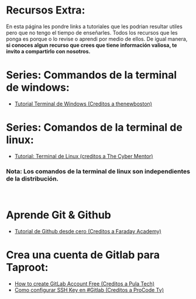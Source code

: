 # Recursos Extra:

En esta página les pondre links a tutoriales que les podrian resultar utiles pero que no tengo el tiempo de enseñarles. Todos los recursos que les ponga es porque o lo revise o aprendi por medio de ellos. 
De igual manera, **si conoces algun recurso que crees que tiene información valiosa, te invito a compartirlo con nosotros.**

# Series: Commandos de la terminal de windows:
- [Tutorial Terminal de Windows (Creditos a thenewboston)](https://www.youtube.com/playlist?list=PL6gx4Cwl9DGDV6SnbINlVUd0o2xT4JbMu) 

# Series: Comandos de la terminal de linux:

- [Tutorial: Terminal de Linux (creditos a The Cyber Mentor)](https://www.youtube.com/watch?v=r8giT8BBdw8&list=PLLKT__MCUeiwfK18Io6kvwrrhqQyQnV5W) <br/>

### Nota: Los comandos de la terminal de linux son independientes de la distribución.

<br/>

# Aprende Git & Github
- [Tutorial de Github desde cero (Creditos a Faraday Academy)](https://www.youtube.com/watch?v=RGOj5yH7evk)

# Crea una cuenta de Gitlab para Taproot:
- [How to create GitLab Account Free (Creditos a Pula Tech)](https://www.youtube.com/watch?v=0krhaDNpwNw)
- [Como configurar SSH Key en #Gitlab (Creditos a ProCode Tv)](https://www.youtube.com/watch?v=j-zmv-ITQb8&t=108s)